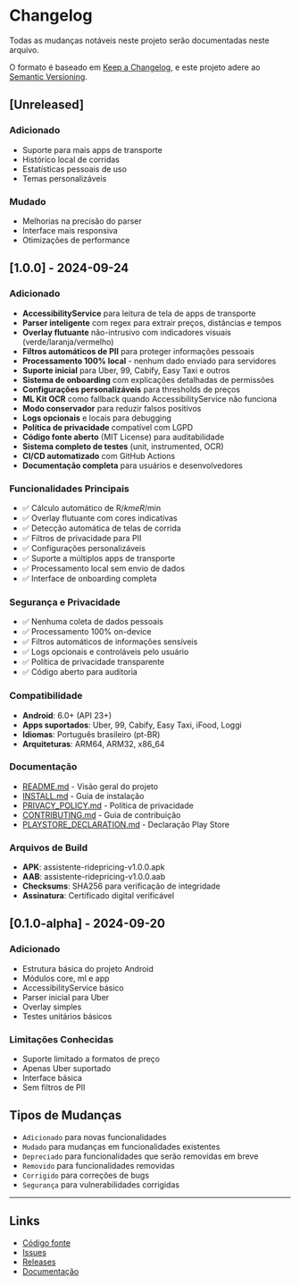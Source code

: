 # Changelog

Todas as mudanças notáveis neste projeto serão documentadas neste arquivo.

O formato é baseado em [Keep a Changelog](https://keepachangelog.com/pt-BR/1.0.0/),
e este projeto adere ao [Semantic Versioning](https://semver.org/lang/pt-BR/spec/v2.0.0.html).

## [Unreleased]

### Adicionado
- Suporte para mais apps de transporte
- Histórico local de corridas
- Estatísticas pessoais de uso
- Temas personalizáveis

### Mudado
- Melhorias na precisão do parser
- Interface mais responsiva
- Otimizações de performance

## [1.0.0] - 2024-09-24

### Adicionado
- **AccessibilityService** para leitura de tela de apps de transporte
- **Parser inteligente** com regex para extrair preços, distâncias e tempos
- **Overlay flutuante** não-intrusivo com indicadores visuais (verde/laranja/vermelho)
- **Filtros automáticos de PII** para proteger informações pessoais
- **Processamento 100% local** - nenhum dado enviado para servidores
- **Suporte inicial** para Uber, 99, Cabify, Easy Taxi e outros
- **Sistema de onboarding** com explicações detalhadas de permissões
- **Configurações personalizáveis** para thresholds de preços
- **ML Kit OCR** como fallback quando AccessibilityService não funciona
- **Modo conservador** para reduzir falsos positivos
- **Logs opcionais** e locais para debugging
- **Política de privacidade** compatível com LGPD
- **Código fonte aberto** (MIT License) para auditabilidade
- **Sistema completo de testes** (unit, instrumented, OCR)
- **CI/CD automatizado** com GitHub Actions
- **Documentação completa** para usuários e desenvolvedores

### Funcionalidades Principais
- ✅ Cálculo automático de R$/km e R$/min
- ✅ Overlay flutuante com cores indicativas
- ✅ Detecção automática de telas de corrida
- ✅ Filtros de privacidade para PII
- ✅ Configurações personalizáveis
- ✅ Suporte a múltiplos apps de transporte
- ✅ Processamento local sem envio de dados
- ✅ Interface de onboarding completa

### Segurança e Privacidade
- ✅ Nenhuma coleta de dados pessoais
- ✅ Processamento 100% on-device
- ✅ Filtros automáticos de informações sensíveis
- ✅ Logs opcionais e controláveis pelo usuário
- ✅ Política de privacidade transparente
- ✅ Código aberto para auditoria

### Compatibilidade
- **Android**: 6.0+ (API 23+)
- **Apps suportados**: Uber, 99, Cabify, Easy Taxi, iFood, Loggi
- **Idiomas**: Português brasileiro (pt-BR)
- **Arquiteturas**: ARM64, ARM32, x86_64

### Documentação
- [README.md](README.md) - Visão geral do projeto
- [INSTALL.md](docs/INSTALL.md) - Guia de instalação
- [PRIVACY_POLICY.md](docs/PRIVACY_POLICY.md) - Política de privacidade
- [CONTRIBUTING.md](CONTRIBUTING.md) - Guia de contribuição
- [PLAYSTORE_DECLARATION.md](docs/PLAYSTORE_DECLARATION.md) - Declaração Play Store

### Arquivos de Build
- **APK**: assistente-ridepricing-v1.0.0.apk
- **AAB**: assistente-ridepricing-v1.0.0.aab
- **Checksums**: SHA256 para verificação de integridade
- **Assinatura**: Certificado digital verificável

## [0.1.0-alpha] - 2024-09-20

### Adicionado
- Estrutura básica do projeto Android
- Módulos core, ml e app
- AccessibilityService básico
- Parser inicial para Uber
- Overlay simples
- Testes unitários básicos

### Limitações Conhecidas
- Suporte limitado a formatos de preço
- Apenas Uber suportado
- Interface básica
- Sem filtros de PII

## Tipos de Mudanças

- `Adicionado` para novas funcionalidades
- `Mudado` para mudanças em funcionalidades existentes
- `Depreciado` para funcionalidades que serão removidas em breve
- `Removido` para funcionalidades removidas
- `Corrigido` para correções de bugs
- `Segurança` para vulnerabilidades corrigidas

---

## Links

- [Código fonte](https://github.com/[usuario]/kmcounty)
- [Issues](https://github.com/[usuario]/kmcounty/issues)
- [Releases](https://github.com/[usuario]/kmcounty/releases)
- [Documentação](https://github.com/[usuario]/kmcounty/tree/main/docs)

